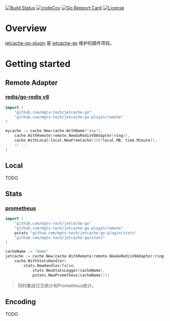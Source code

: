 <p>
<a href="https://github.com/mgtv-tech/jetcache-go-plugin/actions"><img src="https://github.com/mgtv-tech/jetcache-go-plugin/workflows/Go/badge.svg" alt="Build Status"></a>
<a href="https://codecov.io/gh/mgtv-tech/jetcache-go-plugin"><img src="https://codecov.io/gh/mgtv-tech/jetcache-go-plugin/master/graph/badge.svg?v=1" alt="codeCov"></a>
<a href="https://goreportcard.com/badge/github.com/mgtv-tech/jetcache-go-plugin"><img src="https://goreportcard.com/badge/github.com/mgtv-tech/jetcache-go-plugin" alt="Go Repport Card"></a>
<a href="https://github.com/mgtv-tech/jetcache-go-plugin/blob/main/LICENSE"><img src="https://img.shields.io/badge/license-MIT-green" alt="License"></a>
</p>

# Overview
[jetcache-go-plugin](https://github.com/mgtv-tech/jetcache-go-plugin) 是 [jetcache-go](https://github.com/mgtv-tech/jetcache-go) 维护的插件项目。

# Getting started

## Remote Adapter

### [redis/go-redis v8](https://github.com/go-redis/redis/v8) 
```go
import (
    "github.com/mgtv-tech/jetcache-go"
    "github.com/mgtv-tech/jetcache-go-plugin/remote"
)

mycache := cache.New(cache.WithName("any"),
    cache.WithRemote(remote.NewGoRedisV8Adapter(ring)),
    cache.WithLocal(local.NewFreeCache(256*local.MB, time.Minute)),
    // ...
)
```

## Local

TODO

## Stats

### [prometheus](https://prometheus.io/)
```go
import (
    "github.com/mgtv-tech/jetcache-go"
    "github.com/mgtv-tech/jetcache-go-plugin/remote"
    pstats "github.com/mgtv-tech/jetcache-go-plugin/stats"
    "github.com/mgtv-tech/jetcache-go/stats"
)

cacheName := "demo"
jetcache := cache.New(cache.WithRemote(remote.NewGoRedisV8Adapter(ring)),
    cache.WithStatsHandler(
        stats.NewHandles(false,
            stats.NewStatsLogger(cacheName), 
            pstats.NewPrometheus(cacheName))))
```
> 同时集成日志统计和Prometheus统计。

## Encoding

TODO

